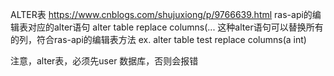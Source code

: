 ALTER表
https://www.cnblogs.com/shujuxiong/p/9766639.html
ras-api的编辑表对应的alter语句
alter table replace columns(...
这种alter语句可以替换所有的列，符合ras-api的编辑表方法
ex.
alter table test replace columns(a int)

注意，alter表，必须先user 数据库，否则会报错
